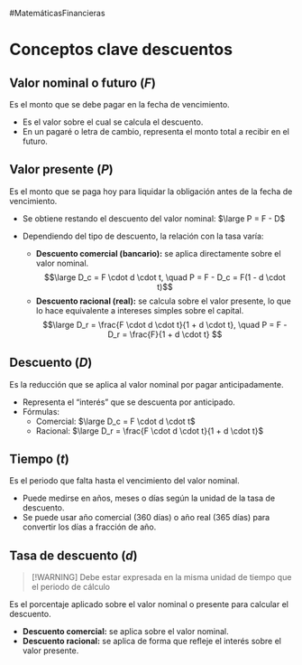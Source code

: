 #MatemáticasFinancieras 
# Conceptos clave descuentos

## Valor nominal o futuro ($F$)

Es el monto que se debe pagar en la fecha de vencimiento.  
- Es el valor sobre el cual se calcula el descuento.
- En un pagaré o letra de cambio, representa el monto total a recibir en el futuro.

## Valor presente ($P$)

Es el monto que se paga hoy para liquidar la obligación antes de la fecha de vencimiento.  
- Se obtiene restando el descuento del valor nominal: $\large P = F - D$  
- Dependiendo del tipo de descuento, la relación con la tasa varía:

  - **Descuento comercial (bancario):** se aplica directamente sobre el valor nominal. $$\large D_c = F \cdot d \cdot t, \quad P = F - D_c = F(1 - d \cdot t)$$
  - **Descuento racional (real):** se calcula sobre el valor presente, lo que lo hace equivalente a intereses simples sobre el capital. $$\large D_r = \frac{F \cdot d \cdot t}{1 + d \cdot t}, \quad P = F - D_r = \frac{F}{1 + d \cdot t} $$
## Descuento ($D$)

Es la reducción que se aplica al valor nominal por pagar anticipadamente.  
- Representa el “interés” que se descuenta por anticipado.  
- Fórmulas:  
  - Comercial: $\large D_c = F \cdot d \cdot t$  
  - Racional: $\large D_r = \frac{F \cdot d \cdot t}{1 + d \cdot t}$  

## Tiempo ($t$)

Es el periodo que falta hasta el vencimiento del valor nominal.  
- Puede medirse en años, meses o días según la unidad de la tasa de descuento.  
- Se puede usar año comercial ($360$ días) o año real ($365$ días) para convertir los días a fracción de año.

## Tasa de descuento ($d$)

> [!WARNING] Debe estar expresada en la misma unidad de tiempo que el periodo de cálculo

Es el porcentaje aplicado sobre el valor nominal o presente para calcular el descuento.  
- **Descuento comercial:** se aplica sobre el valor nominal.  
- **Descuento racional:** se aplica de forma que refleje el interés sobre el valor presente.